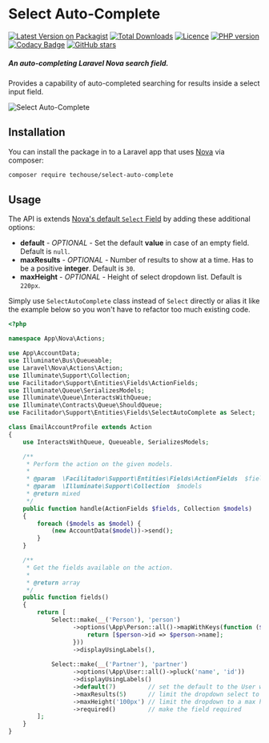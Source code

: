 # Select Auto-Complete

[![Latest Version on Packagist](https://img.shields.io/packagist/v/techouse/select-auto-complete.svg?style=flat)](https://packagist.org/packages/techouse/select-auto-complete)
[![Total Downloads](https://img.shields.io/packagist/dt/techouse/select-auto-complete.svg?style=flat)](https://packagist.org/packages/techouse/select-auto-complete)
[![Licence](https://img.shields.io/packagist/l/techouse/select-auto-complete.svg)](https://packagist.org/packages/techouse/select-auto-complete)
[![PHP version](https://img.shields.io/packagist/php-v/techouse/select-auto-complete/dev-master.svg)](https://packagist.org/packages/techouse/select-auto-complete)
[![Codacy Badge](https://api.codacy.com/project/badge/Grade/341fada481f84c1ca65b6c6890d65c8c)](https://www.codacy.com/manual/techouse/select-auto-complete?utm_source=github.com&amp;utm_medium=referral&amp;utm_content=techouse/select-auto-complete&amp;utm_campaign=Badge_Grade)
[![GitHub stars](https://img.shields.io/github/stars/techouse/select-auto-complete.svg?style=social&label=Star&maxAge=2592000)](https://github.com/techouse/select-auto-complete/stargazers)


##### An auto-completing Laravel Nova search field.

Provides a capability of auto-completed searching for results inside a select input field.

![Select Auto-Complete](./screenshot.png)


## Installation

You can install the package in to a Laravel app that uses [Nova](https://nova.laravel.com) via composer:

```bash
composer require techouse/select-auto-complete
```

## Usage

The API is extends [Nova's default `Select` Field](https://nova.laravel.com/docs/1.0/resources/fields.html#select-field) by adding these additional options:
* __default__ - _OPTIONAL_ - Set the default __value__ in case of an empty field. Default is `null`.
* __maxResults__ - _OPTIONAL_ - Number of results to show at a time. Has to be a positive __integer__. Default is `30`.
* __maxHeight__ - _OPTIONAL_ - Height of select dropdown list. Default is `220px`.

Simply use `SelectAutoComplete` class instead of `Select` directly or alias it like the example below so you won't have to refactor too much existing code.

```php
<?php

namespace App\Nova\Actions;

use App\AccountData;
use Illuminate\Bus\Queueable;
use Laravel\Nova\Actions\Action;
use Illuminate\Support\Collection;
use Facilitador\Support\Entities\Fields\ActionFields;
use Illuminate\Queue\SerializesModels;
use Illuminate\Queue\InteractsWithQueue;
use Illuminate\Contracts\Queue\ShouldQueue;
use Facilitador\Support\Entities\Fields\SelectAutoComplete as Select;

class EmailAccountProfile extends Action
{
    use InteractsWithQueue, Queueable, SerializesModels;

    /**
     * Perform the action on the given models.
     *
     * @param  \Facilitador\Support\Entities\Fields\ActionFields  $fields
     * @param  \Illuminate\Support\Collection  $models
     * @return mixed
     */
    public function handle(ActionFields $fields, Collection $models)
    {
        foreach ($models as $model) {
            (new AccountData($model))->send();
        }
    }

    /**
     * Get the fields available on the action.
     *
     * @return array
     */
    public function fields()
    {
        return [
            Select::make(__('Person'), 'person')
                  ->options(\App\Person::all()->mapWithKeys(function ($person) {
                      return [$person->id => $person->name];
                  }))
                  ->displayUsingLabels(),
                  
            Select::make(__('Partner'), 'partner')
                  ->options(\App\User::all()->pluck('name', 'id'))
                  ->displayUsingLabels()
                  ->default(7)         // set the default to the User with the ID 7
                  ->maxResults(5)      // limit the dropdown select to a max of 5 hits
                  ->maxHeight('100px') // limit the dropdown to a max height of 100px
                  ->required()         // make the field required
        ];
    }
}
```
